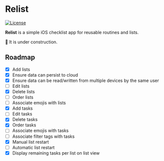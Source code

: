 # Relist

[![License](https://img.shields.io/github/license/uturnr/relist)](https://swiftpackageindex.com/uturnr/relist)

**Relist** is a simple iOS checklist app for reusable routines and lists.

🚧 It is under construction. 

## Roadmap
- [x] Add lists
- [x] Ensure data can persist to cloud
- [x] Ensure data can be read/written from multiple devices by the same user
- [ ] Edit lists
- [x] Delete lists
- [ ] Order lists
- [ ] Associate emojis with lists
- [x] Add tasks
- [ ] Edit tasks
- [x] Delete tasks
- [x] Order tasks
- [ ] Associate emojis with tasks
- [ ] Associate filter tags with tasks
- [x] Manual list restart
- [ ] Automatic list restart
- [x] Display remaining tasks per list on list view
